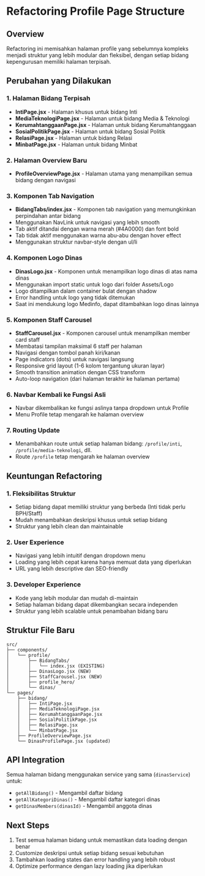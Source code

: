 # Refactoring Profile Page Structure

## Overview
Refactoring ini memisahkan halaman profile yang sebelumnya kompleks menjadi struktur yang lebih modular dan fleksibel, dengan setiap bidang kepengurusan memiliki halaman terpisah.

## Perubahan yang Dilakukan

### 1. Halaman Bidang Terpisah
- **IntiPage.jsx** - Halaman khusus untuk bidang Inti
- **MediaTeknologiPage.jsx** - Halaman untuk bidang Media & Teknologi
- **KerumahtanggaanPage.jsx** - Halaman untuk bidang Kerumahtanggaan
- **SosialPolitikPage.jsx** - Halaman untuk bidang Sosial Politik
- **RelasiPage.jsx** - Halaman untuk bidang Relasi
- **MinbatPage.jsx** - Halaman untuk bidang Minbat

### 2. Halaman Overview Baru
- **ProfileOverviewPage.jsx** - Halaman utama yang menampilkan semua bidang dengan navigasi

### 3. Komponen Tab Navigation
- **BidangTabs/index.jsx** - Komponen tab navigation yang memungkinkan perpindahan antar bidang
- Menggunakan NavLink untuk navigasi yang lebih smooth
- Tab aktif ditandai dengan warna merah (#4A0000) dan font bold
- Tab tidak aktif menggunakan warna abu-abu dengan hover effect
- Menggunakan struktur navbar-style dengan ul/li

### 4. Komponen Logo Dinas
- **DinasLogo.jsx** - Komponen untuk menampilkan logo dinas di atas nama dinas
- Menggunakan import static untuk logo dari folder Assets/Logo
- Logo ditampilkan dalam container bulat dengan shadow
- Error handling untuk logo yang tidak ditemukan
- Saat ini mendukung logo Medinfo, dapat ditambahkan logo dinas lainnya

### 5. Komponen Staff Carousel
- **StaffCarousel.jsx** - Komponen carousel untuk menampilkan member card staff
- Membatasi tampilan maksimal 6 staff per halaman
- Navigasi dengan tombol panah kiri/kanan
- Page indicators (dots) untuk navigasi langsung
- Responsive grid layout (1-6 kolom tergantung ukuran layar)
- Smooth transition animation dengan CSS transform
- Auto-loop navigation (dari halaman terakhir ke halaman pertama)

### 6. Navbar Kembali ke Fungsi Asli
- Navbar dikembalikan ke fungsi aslinya tanpa dropdown untuk Profile
- Menu Profile tetap mengarah ke halaman overview

### 7. Routing Update
- Menambahkan route untuk setiap halaman bidang: `/profile/inti`, `/profile/media-teknologi`, dll.
- Route `/profile` tetap mengarah ke halaman overview

## Keuntungan Refactoring

### 1. **Fleksibilitas Struktur**
- Setiap bidang dapat memiliki struktur yang berbeda (Inti tidak perlu BPH/Staff)
- Mudah menambahkan deskripsi khusus untuk setiap bidang
- Struktur yang lebih clean dan maintainable

### 2. **User Experience**
- Navigasi yang lebih intuitif dengan dropdown menu
- Loading yang lebih cepat karena hanya memuat data yang diperlukan
- URL yang lebih descriptive dan SEO-friendly

### 3. **Developer Experience**
- Kode yang lebih modular dan mudah di-maintain
- Setiap halaman bidang dapat dikembangkan secara independen
- Struktur yang lebih scalable untuk penambahan bidang baru

## Struktur File Baru

```
src/
├── components/
│   └── profile/
│       ├── BidangTabs/
│       │   └── index.jsx (EXISTING)
│       ├── DinasLogo.jsx (NEW)
│       ├── StaffCarousel.jsx (NEW)
│       ├── profile_hero/
│       └── dinas/
└── pages/
    ├── bidang/
    │   ├── IntiPage.jsx
    │   ├── MediaTeknologiPage.jsx
    │   ├── KerumahtanggaanPage.jsx
    │   ├── SosialPolitikPage.jsx
    │   ├── RelasiPage.jsx
    │   └── MinbatPage.jsx
    ├── ProfileOverviewPage.jsx
    └── DinasProfilePage.jsx (updated)
```

## API Integration
Semua halaman bidang menggunakan service yang sama (`dinasService`) untuk:
- `getAllBidang()` - Mengambil daftar bidang
- `getAllKategoriDinas()` - Mengambil daftar kategori dinas
- `getDinasMembers(dinasId)` - Mengambil anggota dinas

## Next Steps
1. Test semua halaman bidang untuk memastikan data loading dengan benar
2. Customize deskripsi untuk setiap bidang sesuai kebutuhan
3. Tambahkan loading states dan error handling yang lebih robust
4. Optimize performance dengan lazy loading jika diperlukan
